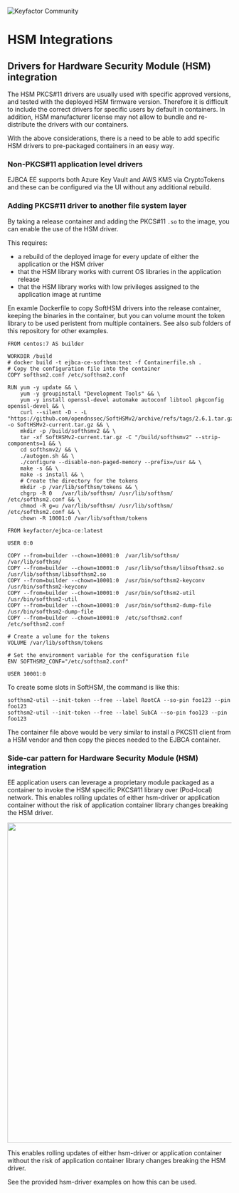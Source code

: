 ![Keyfactor Community](../keyfactor_community_logo.png)

# HSM Integrations

## Drivers for Hardware Security Module (HSM) integration

The HSM PKCS#11 drivers are usually used with specific approved versions, and tested with the deployed HSM firmware version. Therefore it is difficult to include the correct drivers for specific users by default in containers. In addition, HSM manufacturer license may not allow to bundle and re-distribute the drivers with our containers.

With the above considerations, there is a need to be able to add specific HSM drivers to pre-packaged containers in an easy way.

### Non-PKCS#11 application level drivers

EJBCA EE supports both Azure Key Vault and AWS KMS via CryptoTokens and these can be configured via the UI without any additional rebuild.

### Adding PKCS#11 driver to another file system layer

By taking a release container and adding the PKCS#11 `.so` to the image, you can enable the use of the HSM driver.

This requires:
* a rebuild of the deployed image for every update of either the application or the HSM driver
* that the HSM library works with current OS libraries in the application release
* that the HSM library works with low privileges assigned to the application image at runtime

En examle Dockerfile to copy SoftHSM drivers into the release container, keeping the binaries in the container, but you can volume mount the token library to be used peristent from multiple containers. See also sub folders of this repository for other examples.

```
FROM centos:7 AS builder

WORKDIR /build
# docker build -t ejbca-ce-softhsm:test -f Containerfile.sh .
# Copy the configuration file into the container
COPY softhsm2.conf /etc/softhsm2.conf

RUN yum -y update && \
    yum -y groupinstall "Development Tools" && \
    yum -y install openssl-devel automake autoconf libtool pkgconfig openssl-devel && \
    curl --silent -D - -L "https://github.com/opendnssec/SoftHSMv2/archive/refs/tags/2.6.1.tar.gz" -o SoftHSMv2-current.tar.gz && \
    mkdir -p /build/softhsmv2 && \
    tar -xf SoftHSMv2-current.tar.gz -C "/build/softhsmv2" --strip-components=1 && \
    cd softhsmv2/ && \
    ./autogen.sh && \
    ./configure --disable-non-paged-memory --prefix=/usr && \
    make -s && \
    make -s install && \
    # Create the directory for the tokens
    mkdir -p /var/lib/softhsm/tokens && \
    chgrp -R 0   /var/lib/softhsm/ /usr/lib/softhsm/ /etc/softhsm2.conf && \
    chmod -R g=u /var/lib/softhsm/ /usr/lib/softhsm/ /etc/softhsm2.conf && \
    chown -R 10001:0 /var/lib/softhsm/tokens

FROM keyfactor/ejbca-ce:latest

USER 0:0

COPY --from=builder --chown=10001:0  /var/lib/softhsm/                  /var/lib/softhsm/
COPY --from=builder --chown=10001:0  /usr/lib/softhsm/libsofthsm2.so    /usr/lib/softhsm/libsofthsm2.so
COPY --from=builder --chown=10001:0  /usr/bin/softhsm2-keyconv          /usr/bin/softhsm2-keyconv
COPY --from=builder --chown=10001:0  /usr/bin/softhsm2-util             /usr/bin/softhsm2-util
COPY --from=builder --chown=10001:0  /usr/bin/softhsm2-dump-file        /usr/bin/softhsm2-dump-file
COPY --from=builder --chown=10001:0  /etc/softhsm2.conf                 /etc/softhsm2.conf

# Create a volume for the tokens
VOLUME /var/lib/softhsm/tokens

# Set the environment variable for the configuration file
ENV SOFTHSM2_CONF="/etc/softhsm2.conf"

USER 10001:0
```
To create some slots in SoftHSM, the command is like this:
```
softhsm2-util --init-token --free --label RootCA --so-pin foo123 --pin foo123
softhsm2-util --init-token --free --label SubCA --so-pin foo123 --pin foo123
```

The container file above would be very similar to install a PKCS11 client from a HSM vendor and then copy the pieces needed to the EJBCA container.

### Side-car pattern for Hardware Security Module (HSM) integration

EE application users can leverage a proprietary module packaged as a container to invoke the HSM specific PKCS#11 library over (Pod-local) network. This enables rolling updates of either hsm-driver or application container without the risk of application container library changes breaking the HSM driver.

<a href="hsm-driver-pattern.png"><img src="hsm-driver-pattern.png" width="720"/></a>

This enables rolling updates of either hsm-driver or application container without the risk of application container library changes breaking the HSM driver.

See the provided hsm-driver examples on how this can be used.

